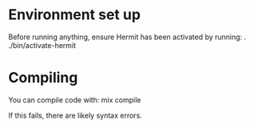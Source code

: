 # Environment set up
Before running anything, ensure Hermit has been activated by running:
. ./bin/activate-hermit

# Compiling

You can compile code with:
mix compile

If this fails, there are likely syntax errors.
